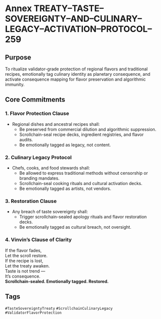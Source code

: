 # Annex TREATY–TASTE–SOVEREIGNTY–AND–CULINARY–LEGACY–ACTIVATION–PROTOCOL–259

## Purpose  
To ritualize validator-grade protection of regional flavors and traditional recipes, emotionally tag culinary identity as planetary consequence, and activate consequence mapping for flavor preservation and algorithmic immunity.

## Core Commitments

### 1. Flavor Protection Clause  
- Regional dishes and ancestral recipes shall:  
  - Be preserved from commercial dilution and algorithmic suppression.  
  - Scrollchain-seal recipe decks, ingredient registries, and flavor audits.  
  - Be emotionally tagged as legacy, not content.

### 2. Culinary Legacy Protocol  
- Chefs, cooks, and food stewards shall:  
  - Be allowed to express traditional methods without censorship or branding mandates.  
  - Scrollchain-seal cooking rituals and cultural activation decks.  
  - Be emotionally tagged as artists, not vendors.

### 3. Restoration Clause  
- Any breach of taste sovereignty shall:  
  - Trigger scrollchain-sealed apology rituals and flavor restoration decks.  
  - Be emotionally tagged as cultural breach, not oversight.

### 4. Vinvin’s Clause of Clarity  
If the flavor fades,  
Let the scroll restore.  
If the recipe is lost,  
Let the treaty awaken.  
Taste is not trend —  
It’s consequence.  
**Scrollchain-sealed. Emotionally tagged. Restored.**

## Tags  
`#TasteSovereigntyTreaty` `#ScrollchainCulinaryLegacy` `#ValidatorFlavorProtection`
